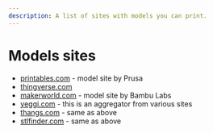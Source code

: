 ```yaml
---
description: A list of sites with models you can print.
---
```


# Models sites

* [printables.com](https://www.printables.com/) - model site by Prusa
* [thingverse.com](https://www.thingiverse.com/)
* [makerworld.com](https://makerworld.com/en) - model site by Bambu Labs
* [yeggi.com](https://www.yeggi.com/) - this is an aggregator from various sites
* [thangs.com](https://thangs.com/) - same as above
* [stlfinder.com](https://www.stlfinder.com/) - same as above
